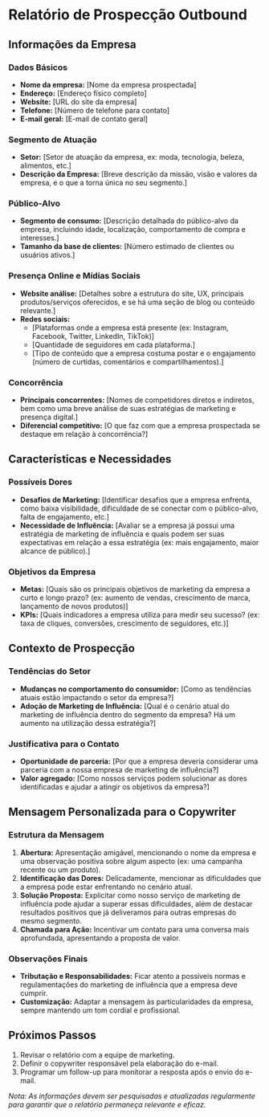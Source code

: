 # Relatório de Prospecção Outbound

## Informações da Empresa

### Dados Básicos
- **Nome da empresa:** [Nome da empresa prospectada]
- **Endereço:** [Endereço físico completo]
- **Website:** [URL do site da empresa]
- **Telefone:** [Número de telefone para contato]
- **E-mail geral:** [E-mail de contato geral]

### Segmento de Atuação
- **Setor:** [Setor de atuação da empresa, ex: moda, tecnologia, beleza, alimentos, etc.]
- **Descrição da Empresa:** [Breve descrição da missão, visão e valores da empresa, e o que a torna única no seu segmento.]

### Público-Alvo
- **Segmento de consumo:** [Descrição detalhada do público-alvo da empresa, incluindo idade, localização, comportamento de compra e interesses.]
- **Tamanho da base de clientes:** [Número estimado de clientes ou usuários ativos.]

### Presença Online e Mídias Sociais
- **Website análise:** [Detalhes sobre a estrutura do site, UX, principais produtos/serviços oferecidos, e se há uma seção de blog ou conteúdo relevante.]
- **Redes sociais:**
  - [Plataformas onde a empresa está presente (ex: Instagram, Facebook, Twitter, LinkedIn, TikTok)]
  - [Quantidade de seguidores em cada plataforma.]
  - [Tipo de conteúdo que a empresa costuma postar e o engajamento (número de curtidas, comentários e compartilhamentos).]
  
### Concorrência
- **Principais concorrentes:** [Nomes de competidores diretos e indiretos, bem como uma breve análise de suas estratégias de marketing e presença digital.]
- **Diferencial competitivo:** [O que faz com que a empresa prospectada se destaque em relação à concorrência?]

## Características e Necessidades
### Possíveis Dores
- **Desafios de Marketing:** [Identificar desafios que a empresa enfrenta, como baixa visibilidade, dificuldade de se conectar com o público-alvo, falta de engajamento, etc.]
- **Necessidade de Influência:** [Avaliar se a empresa já possui uma estratégia de marketing de influência e quais podem ser suas expectativas em relação a essa estratégia (ex: mais engajamento, maior alcance de público).]

### Objetivos da Empresa
- **Metas:** [Quais são os principais objetivos de marketing da empresa a curto e longo prazo? (ex: aumento de vendas, crescimento de marca, lançamento de novos produtos)]
- **KPIs:** [Quais indicadores a empresa utiliza para medir seu sucesso? (ex: taxa de cliques, conversões, crescimento de seguidores, etc.)]

## Contexto de Prospecção
### Tendências do Setor
- **Mudanças no comportamento do consumidor:** [Como as tendências atuais estão impactando o setor da empresa?]
- **Adoção de Marketing de Influência:** [Qual é o cenário atual do marketing de influência dentro do segmento da empresa? Há um aumento na utilização dessa estratégia?]

### Justificativa para o Contato
- **Oportunidade de parceria:** [Por que a empresa deveria considerar uma parceria com a nossa empresa de marketing de influência?]
- **Valor agregado:** [Como nossos serviços podem solucionar as dores identificadas e ajudar a atingir os objetivos da empresa?]

## Mensagem Personalizada para o Copywriter
### Estrutura da Mensagem
1. **Abertura:** Apresentação amigável, mencionando o nome da empresa e uma observação positiva sobre algum aspecto (ex: uma campanha recente ou um produto).
2. **Identificação das Dores:** Delicadamente, mencionar as dificuldades que a empresa pode estar enfrentando no cenário atual.
3. **Solução Proposta:** Explicitar como nosso serviço de marketing de influência pode ajudar a superar essas dificuldades, além de destacar resultados positivos que já deliveramos para outras empresas do mesmo segmento.
4. **Chamada para Ação:** Incentivar um contato para uma conversa mais aprofundada, apresentando a proposta de valor.

### Observações Finais
- **Tributação e Responsabilidades:** Ficar atento a possíveis normas e regulamentações do marketing de influência que a empresa deve cumprir.
- **Customização:** Adaptar a mensagem às particularidades da empresa, sempre mantendo um tom cordial e profissional.

## Próximos Passos
1. Revisar o relatório com a equipe de marketing.
2. Definir o copywriter responsável pela elaboração do e-mail.
3. Programar um follow-up para monitorar a resposta após o envio do e-mail.

*Nota: As informações devem ser pesquisadas e atualizadas regularmente para garantir que o relatório permaneça relevante e eficaz.*